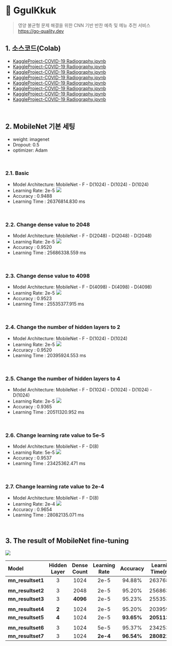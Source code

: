 # :pushpin: GgulKkuk
>영양 불균형 문제 해결을 위한 CNN 기반 반찬 예측 및 메뉴 추천 서비스
>https://go-quality.dev  

## 1. 소스코드(Colab)
- [KaggleProject-COVID-19 Radiography.ipynb](https://colab.research.google.com/drive/1L6PIqXr90Z5dmQ6rOFfv8pmAqIsb8Zs5#scrollTo=YYHdRwx4S1Is)
- [KaggleProject-COVID-19 Radiography.ipynb](https://colab.research.google.com/drive/1L6PIqXr90Z5dmQ6rOFfv8pmAqIsb8Zs5#scrollTo=YYHdRwx4S1Is)
- [KaggleProject-COVID-19 Radiography.ipynb](https://colab.research.google.com/drive/1L6PIqXr90Z5dmQ6rOFfv8pmAqIsb8Zs5#scrollTo=YYHdRwx4S1Is)
- [KaggleProject-COVID-19 Radiography.ipynb](https://colab.research.google.com/drive/1L6PIqXr90Z5dmQ6rOFfv8pmAqIsb8Zs5#scrollTo=YYHdRwx4S1Is)
- [KaggleProject-COVID-19 Radiography.ipynb](https://colab.research.google.com/drive/1L6PIqXr90Z5dmQ6rOFfv8pmAqIsb8Zs5#scrollTo=YYHdRwx4S1Is)
- [KaggleProject-COVID-19 Radiography.ipynb](https://colab.research.google.com/drive/1L6PIqXr90Z5dmQ6rOFfv8pmAqIsb8Zs5#scrollTo=YYHdRwx4S1Is)
- [KaggleProject-COVID-19 Radiography.ipynb](https://colab.research.google.com/drive/1L6PIqXr90Z5dmQ6rOFfv8pmAqIsb8Zs5#scrollTo=YYHdRwx4S1Is)
- [KaggleProject-COVID-19 Radiography.ipynb](https://colab.research.google.com/drive/1L6PIqXr90Z5dmQ6rOFfv8pmAqIsb8Zs5#scrollTo=YYHdRwx4S1Is)

</br>

## 2. MobileNet 기본 세팅
- weight: imagenet
- Dropout: 0.5
- optimizer: Adam

</br>

### 2.1. Basic
- Model Architecture: MobileNet - F - D(1024) - D(1024) - D(1024)
- Learning Rate: 2e-5
![](./Graph/1.png)
- Accuracy : 0.9488
- Learning Time : 26376814.830 ms
</br>

### 2.2. Change dense value to 2048
- Model Architecture: MobileNet - F - D(2048) - D(2048) - D(2048)
- Learning Rate: 2e-5
![](./Graph/2.png)
- Accuracy : 0.9520
- Learning Time : 25686338.559 ms

</br>

### 2.3. Change dense value to 4098
- Model Architecture: MobileNet - F - D(4098) - D(4098) - D(4098)
- Learning Rate: 2e-5
![](./Graph/3.png)
- Accuracy : 0.9523
- Learning Time : 25535377.915 ms

</br>

### 2.4. Change the number of hidden layers to 2
- Model Architecture: MobileNet - F - D(1024) - D(1024)
- Learning Rate: 2e-5
![](./Graph/4.png)
- Accuracy : 0.9520
- Learning Time : 20395924.553 ms

</br>

### 2.5. Change the number of hidden layers to 4
- Model Architecture: MobileNet - F - D(1024) - D(1024) - D(1024) - D(1024)
- Learning Rate: 2e-5
![](./Graph/5.png)
- Accuracy : 0.9365
- Learning Time : 20511320.952 ms

</br>

### 2.6. Change learning rate value to 5e-5
- Model Architecture: MobileNet - F - D(8)
- Learning Rate: 5e-5
![](./graph/6.png)
- Accuracy : 0.9537
- Learning Time : 23425362.471 ms

</br>

### 2.7. Change learning rate value to 2e-4
- Model Architecture: MobileNet - F - D(8)
- Learning Rate: 2e-4
![](./Graph/7.png)
- Accuracy : 0.9654
- Learning Time : 28082135.071 ms

</br>

## 3. The result of MobileNet fine-tuning

![](./Graph/The_result_of_MobileNet_fine_tuning.png)

| Model | Hidden Layer | Dense Count | Learning Rate | Accuracy | Learning Time(ms) | 
| :-- | :-: | :-: | :-: | :-: | :-: |
| **mn_resultset1** | 3 | 1024 | 2e-5 | 94.88% | 26376814 |
|  |  |  |  |  |  |
| **mn_resultset2** | 3 | 2048 | 2e-5 | 95.20% | 25686338 |
| **mn_resultset3** | 3 | **4096** | 2e-5 | 95.23% | 25535377 |
|  |  |  |  |  |  |
| **mn_resultset4** | **2** | 1024 | 2e-5 | 95.20% | 20395924 |
| **mn_resultset5** | **4** | 1024 | 2e-5 | **93.65%** | **20511320** |
|  |  |  |  |  |  |
| **mn_resultset6** | 3 | 1024 | 5e-5 | 95.37% | 23425362 |
| **mn_resultset7** | 3 | 1024 | **2e-4** | **96.54%** | **28082135** |


</br>
